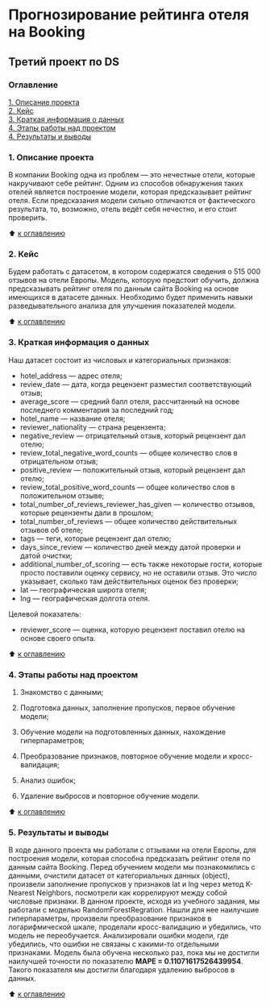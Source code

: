 # Прогнозирование рейтинга отеля на Booking
## Третий проект по DS

### Оглавление
[1. Описание проекта](./README.md#1-Описание-проекта)  
[2. Кейс](./README.md#2-Кейс)  
[3. Краткая информация о данных](./README.md#3-Краткая-информация-о-данных)  
[4. Этапы работы над проектом](./README.md#4-Этапы-работы-над-проектом)  
[4. Результаты и выводы](./README.md#5-Результаты-и-выводы)    

### 1. Описание проекта

В компании Booking одна из проблем — это нечестные отели, которые накручивают себе рейтинг. Одним из способов обнаружения таких отелей является построение модели, которая предсказывает рейтинг отеля. Если предсказания модели сильно отличаются от фактического результата, то, возможно, отель ведёт себя нечестно, и его стоит проверить.


:arrow_up: [к оглавлению](./README.md#Оглавление)


### 2. Кейс

Будем работать с датасетом, в котором содержатся сведения о 515 000 отзывов на отели Европы. Модель, которую предстоит обучить, должна предсказывать рейтинг отеля по данным сайта Booking на основе имеющихся в датасете данных. Необходимо будет применить навыки разведывательного анализа для улучшения показателей модели.


:arrow_up: [к оглавлению](./README.md#Оглавление)

### 3. Краткая информация о данных

Наш датасет состоит из числовых и категориальных признаков:

* hotel_address — адрес отеля;
* review_date — дата, когда рецензент разместил соответствующий отзыв;
* average_score — средний балл отеля, рассчитанный на основе последнего комментария за последний год;
* hotel_name — название отеля;
* reviewer_nationality — страна рецензента;
* negative_review — отрицательный отзыв, который рецензент дал отелю;
* review_total_negative_word_counts — общее количество слов в отрицательном отзыв;
* positive_review — положительный отзыв, который рецензент дал отелю;
* review_total_positive_word_counts — общее количество слов в положительном отзыве;
* total_number_of_reviews_reviewer_has_given — количество отзывов, которые рецензенты дали в прошлом;
* total_number_of_reviews — общее количество действительных отзывов об отеле;
* tags — теги, которые рецензент дал отелю;
* days_since_review — количество дней между датой проверки и датой очистки;
* additional_number_of_scoring — есть также некоторые гости, которые просто поставили оценку сервису, но не оставили отзыв. Это число указывает, сколько там действительных оценок без проверки;
* lat — географическая широта отеля;
* lng — географическая долгота отеля.

Целевой показатель:
* reviewer_score — оценка, которую рецензент поставил отелю на основе своего опыта.

  
:arrow_up: [к оглавлению](./README.md#Оглавление)


### 4. Этапы работы над проектом

1) Знакомство с данными;

2) Подготовка данных, заполнение пропусков, первое обучение модели;

3) Обучение модели на подготовленных данных, нахождение гиперпараметров;

4) Преобразование признаков, повторное обучение модели и кросс-валидация;

5) Анализ ошибок;

6) Удаление выбросов и повторное обучение модели.


:arrow_up: [к оглавлению](./README.md#Оглавление)


### 5. Результаты и выводы

В ходе данного проекта мы работали с отзывами на отели Европы, для построения модели, которая способна предсказать рейтинг отеля по данным сайта Booking. Перед обучением модели мы познакомились с данными, очистили датасет от категориальных данных (object), произвели заполнение пропусков у признаков lat и lng через метод K-Nearest Neighbors, посмотрели как коррелируют между собой числовые признаки. В данном проекте, исходя из учебного задания, мы работали с моделью RandomForestRegration. Нашли для нее наилучшие гиперпараметры, произвели преобразование признаков в логарифмической шкале, проделали кросс-валидацию и убедились, что модель не переобучается. Анализировали ошибки модели, где убедились, что ошибки не связаны с какими-то отдельными признаками. Модель была обучена несколько раз, пока мы не достигли наилучшей точности по показателю **MAPE = 0.11071617526439954**. Такого показателя мы достигли благодаря удалению выбросов в данных.


:arrow_up: [к оглавлению](./README.md#Оглавление)
